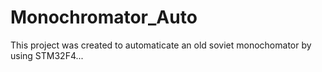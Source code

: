 # Monochromator_Auto
This project was created to automaticate an old soviet monochomator by using STM32F4... 
